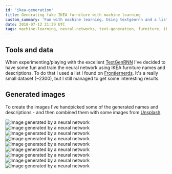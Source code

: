 ```yaml
---
id: 'ikea-generation'
title: Generating fake IKEA furniture with machine learning
custom_summary: 'Fun with machine learning. Using textgenrnn and a list of ikea products to train a neural network.'
date: 2018-07-12 21:39 UTC
tags: machine-learning, neural-networks, text-generation, furniture, ikea
---
```


## Tools and data

When experimenting/playing with the excellent <a href="https://github.com/minimaxir/textgenrnn" target="_blank">TextGenRNN</a> I've decided to have some fun and train the neural network using IKEA furniture names and descriptions. To do that I used a list I found on <a href="http://www.frontiernerds.com/ikea-names" target="_blank">Frontiernerds</a>. It's a really small dataset (~2300), but I still managed to get some interesting results.

## Generated images

To create the images I've handpicked some of the generated names and descriptions - and then combined them with some images from <a href="http://unsplash.com">Unsplash</a>.

<div class="post-image">
  <img src="/images/ikea/0_ikea_machine_learning.jpg" alt="Image generated by a neural network">
</div>

<div class="post-image">
  <img src="/images/ikea/1_ikea_machine_learning.jpg" alt="Image generated by a neural network">
</div>

<div class="post-image">
  <img src="/images/ikea/2_ikea_machine_learning.jpg" alt="Image generated by a neural network">
</div>

<div class="post-image">
  <img src="/images/ikea/3_ikea_machine_learning.jpg" alt="Image generated by a neural network">
</div>

<div class="post-image">
  <img src="/images/ikea/4_ikea_machine_learning.jpg" alt="Image generated by a neural network">
</div>

<div class="post-image">
  <img src="/images/ikea/5_ikea_machine_learning.jpg" alt="Image generated by a neural network">
</div>

<div class="post-image">
  <img src="/images/ikea/6_ikea_machine_learning.jpg" alt="Image generated by a neural network">
</div>

<div class="post-image">
  <img src="/images/ikea/7_ikea_machine_learning.jpg" alt="Image generated by a neural network">
</div>

<div class="post-image">
  <img src="/images/ikea/8_ikea_machine_learning.jpg" alt="Image generated by a neural network">
</div>
